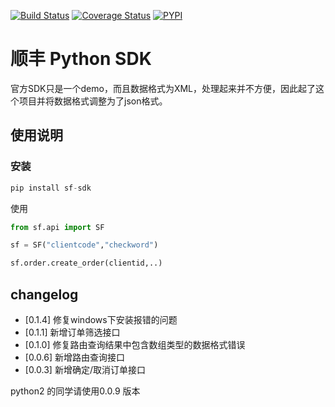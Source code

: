 [![Build Status](https://travis-ci.org/block-cat/sf-sdk.svg?branch=master)](https://travis-ci.org/block-cat/sf-sdk)
[![Coverage Status](https://coveralls.io/repos/github/block-cat/sf-sdk/badge.svg?branch=master)](https://coveralls.io/github/block-cat/sf-sdk?branch=master)
[![PYPI](https://img.shields.io/pypi/v/sf-sdk)](https://pypi.org/project/sf-sdk/)

# 顺丰 Python SDK

官方SDK只是一个demo，而且数据格式为XML，处理起来并不方便，因此起了这个项目并将数据格式调整为了json格式。

## 使用说明

### 安装

```python
pip install sf-sdk
```
使用
```python
from sf.api import SF

sf = SF("clientcode","checkword")

sf.order.create_order(clientid,..)

```

## changelog

* [0.1.4] 修复windows下安装报错的问题
* [0.1.1] 新增订单筛选接口
* [0.1.0] 修复路由查询结果中包含数组类型的数据格式错误
* [0.0.6] 新增路由查询接口
* [0.0.3] 新增确定/取消订单接口

python2 的同学请使用0.0.9 版本
  